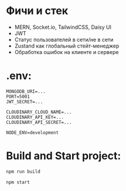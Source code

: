 # Фичи и стек
- MERN, Socket.io, TailwindCSS, Daisy UI
- JWT
- Статус пользователей в сети/не в сети
- Zustand как глобальный стейт-менеджер
- Обработка ошибок на клиенте и сервере 

# .env:
```.env
MONGODB_URI=...
PORT=5001
JWT_SECRET=...

CLOUDINARY_CLOUD_NAME=...
CLOUDINARY_API_KEY=...
CLOUDINARY_API_SECRET=...

NODE_ENV=development
```

# Build and Start project:
```bash
npm run build

npm start
```
